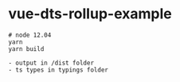 # vue-dts-rollup-example


```
# node 12.04
yarn 
yarn build

- output in /dist folder
- ts types in typings folder
```